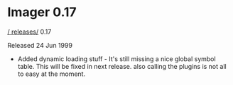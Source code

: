 # Imager 0.17

[ / ](..) [releases/](./) 0.17

Released 24 Jun 1999

- Added dynamic loading stuff - It's still missing a nice  global symbol table. This will be fixed in next release.  also calling the plugins is not all to easy at the moment.